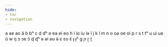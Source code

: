 ```yaml
---
hide:
- toc
- navigation
---
```

a
ae
ao
ã
b
bʰ
c
d
dʰ
e
ea
ei
eo
h
i
io
iu
iə
ĩ
j
k
l
m
n
o
oa
oe
oi
p
r
s
t
tʰ
u
ui
uə
ũ
w
ŋ
ɔ
ɔe
ɔ̃
ɖ
ɖʰ
ə
əi
əu
ə̃
ɛ
ɛo
ɛ̃
ɟ
ɟʰ
ɡ
ɲ
ɽ
ʈ
